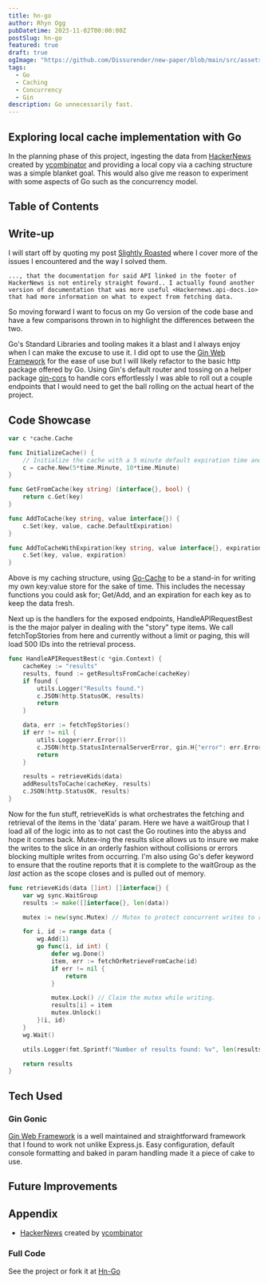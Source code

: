 ```yaml
---
title: hn-go
author: Rhyn Ogg
pubDatetime: 2023-11-02T00:00:00Z
postSlug: hn-go
featured: true
draft: true
ogImage: "https://github.com/Dissurender/new-paper/blob/main/src/assets/images/hngo.png"
tags:
  - Go
  - Caching
  - Concurrency
  - Gin
description: Go unnecessarily fast.
---
```


## Exploring local cache implementation with Go

 In the planning phase of this project, ingesting the data from [HackerNews](https://news.ycombinator.com) created by [ycombinator](https://www.ycombinator.com) and providing a local copy via a caching structure was a simple blanket goal. This would also give me reason to experiment with some aspects of Go such as the concurrency model.

## Table of Contents

## Write-up

I will start off by quoting my post [Slightly Roasted](https://new-paper.vercel.app/posts/slightly-roasted) where I cover more of the issues I encountered and the way I solved them.

```
..., that the documentation for said API linked in the footer of HackerNews is not entirely straight foward.. I actually found another version of documentation that was more useful <Hackernews.api-docs.io> that had more information on what to expect from fetching data.
```

So moving forward I want to focus on my Go version of the code base and have a few comparisons thrown in to highlight the differences between the two.

Go's Standard Libraries and tooling makes it a blast and I always enjoy when I can make the excuse to use it. I did opt to use the [Gin Web Framework](https://gin-gonic.com) for the ease of use but I will likely refactor to the basic http package offered by Go. Using Gin's default router and tossing on a helper package [gin-cors](https://github.com/itsjamie/gin-cors) to handle cors effortlessly I was able to roll out a couple endpoints that I would need to get the ball rolling on the actual heart of the project. 

## Code Showcase

```go
var c *cache.Cache

func InitializeCache() {
	// Initialize the cache with a 5 minute default expiration time and a 10 minute cleanup interval
	c = cache.New(5*time.Minute, 10*time.Minute)
}

func GetFromCache(key string) (interface{}, bool) {
	return c.Get(key)
}

func AddToCache(key string, value interface{}) {
	c.Set(key, value, cache.DefaultExpiration)
}

func AddToCacheWithExpiration(key string, value interface{}, expiration time.Duration) {
	c.Set(key, value, expiration)
}
```
Above is my caching structure, using [Go-Cache](https://github.com/patrickmn/go-cache) to be a stand-in for writing my own key:value store for the sake of time.
This includes the necessay functions you could ask for; Get/Add, and an expiration for each key as to keep the data fresh.

Next up is the handlers for the exposed endpoints, HandleAPIRequestBest is the the major palyer in dealing with the "story" type items. We call fetchTopStories from here and currently without a limit or paging, this will load 500 IDs into the retrieval process.

```go
func HandleAPIRequestBest(c *gin.Context) {
	cacheKey := "results"
	results, found := getResultsFromCache(cacheKey)
	if found {
		utils.Logger("Results found.")
		c.JSON(http.StatusOK, results)
		return
	}

	data, err := fetchTopStories()
	if err != nil {
		utils.Logger(err.Error())
		c.JSON(http.StatusInternalServerError, gin.H{"error": err.Error()})
		return
	}

	results = retrieveKids(data)
	addResultsToCache(cacheKey, results)
	c.JSON(http.StatusOK, results)
}
```

Now for the fun stuff, retrieveKids is what orchestrates the fetching and retrieval of the items in the 'data' param. Here we have a waitGroup that I load all of the logic into as to not cast the Go routines into the abyss and hope it comes back. Mutex-ing the results slice allows us to insure we make the writes to the slice in an orderly fashion without collisions or errors blocking multiple writes from occurring. I'm also using Go's defer keyword to ensure that the routine reports that it is complete to the waitGroup as the _last_ action as the scope closes and is pulled out of memory.

```go
func retrieveKids(data []int) []interface{} {
	var wg sync.WaitGroup
	results := make([]interface{}, len(data))

	mutex := new(sync.Mutex) // Mutex to protect concurrent writes to results.

	for i, id := range data {
		wg.Add(1)
		go func(i, id int) {
			defer wg.Done()
			item, err := fetchOrRetrieveFromCache(id)
			if err != nil {
				return
			}

			mutex.Lock() // Claim the mutex while writing.
			results[i] = item
			mutex.Unlock()
		}(i, id)
	}
	wg.Wait()

	utils.Logger(fmt.Sprintf("Number of results found: %v", len(results)))

	return results
}
```

## Tech Used

### Gin Gonic

[Gin Web Framework](https://gin-gonic.com) is a well maintained and straightforward framework that I found to work not unlike Express.js. Easy configuration, default console formatting and baked in param handling made it a piece of cake to use.

## Future Improvements

## Appendix

- [HackerNews](https://news.ycombinator.com) created by [ycombinator](https://www.ycombinator.com)<br>

### Full Code

See the project or fork it at [Hn-Go](https://github.com/Dissurender/hn-gho#readme)
